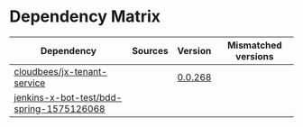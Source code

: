 # Dependency Matrix

Dependency | Sources | Version | Mismatched versions
---------- | ------- | ------- | -------------------
[cloudbees/jx-tenant-service](https://github.com/cloudbees/jx-tenant-service) |  | [0.0.268](https://github.com/cloudbees/jx-tenant-service/releases/tag/v0.0.268) | 
[jenkins-x-bot-test/bdd-spring-1575126068](https://github.com/jenkins-x-bot-test/bdd-spring-1575126068.git) |  | []() | 
